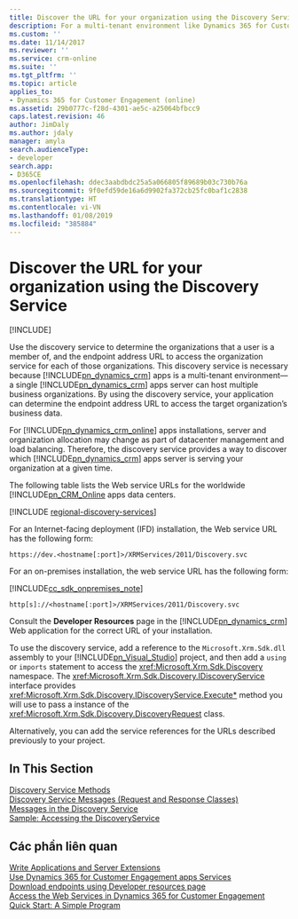 ```yaml
---
title: Discover the URL for your organization using the Discovery Service (Developer Guide for Dynamics 365 for Customer Engagement)| MicrosoftDocs
description: For a multi-tenant environment like Dynamics 365 for Customer Engagement, you can use Discovery Service to determine the organizations that a user is member of
ms.custom: ''
ms.date: 11/14/2017
ms.reviewer: ''
ms.service: crm-online
ms.suite: ''
ms.tgt_pltfrm: ''
ms.topic: article
applies_to:
- Dynamics 365 for Customer Engagement (online)
ms.assetid: 29b0777c-f28d-4301-ae5c-a25064bfbcc9
caps.latest.revision: 46
author: JimDaly
ms.author: jdaly
manager: amyla
search.audienceType:
- developer
search.app:
- D365CE
ms.openlocfilehash: ddec3aabdbdc25a5a066805f89689b03c730b76a
ms.sourcegitcommit: 9f0efd59de16a6d9902fa372cb25fc0baf1c2838
ms.translationtype: HT
ms.contentlocale: vi-VN
ms.lasthandoff: 01/08/2019
ms.locfileid: "385884"
---
```

# <a name="discover-the-url-for-your-organization-using-the-discovery-service"></a>Discover the URL for your organization using the Discovery Service

[!INCLUDE[](../../includes/cc_applies_to_update_9_0_0.md)]

Use the discovery service to determine the organizations that a user is a member of, and the endpoint address URL to access the organization service for each of those organizations. This discovery service is necessary because [!INCLUDE[pn_dynamics_crm](../../includes/pn-dynamics-crm.md)] apps is a multi-tenant environment—a single [!INCLUDE[pn_dynamics_crm](../../includes/pn-dynamics-crm.md)] apps server can host multiple business organizations. By using the discovery service, your application can determine the endpoint address URL to access the target organization’s business data.  
  
 For [!INCLUDE[pn_dynamics_crm_online](../../includes/pn-dynamics-crm-online.md)] apps installations, server and organization allocation may change as part of datacenter management and load balancing. Therefore, the discovery service provides a way to discover which [!INCLUDE[pn_dynamics_crm](../../includes/pn-dynamics-crm.md)] apps server is serving your organization at a given time.  
  
 The following table lists the Web service URLs for the worldwide [!INCLUDE[pn_CRM_Online](../../includes/pn-crm-online.md) apps data centers.  

[!INCLUDE [regional-discovery-services](../../includes/regional-discovery-services.md)]
  
 For an Internet-facing deployment (IFD) installation, the Web service URL has the following form:  
  
```  
https://dev.<hostname[:port]>/XRMServices/2011/Discovery.svc  
```  
  
 For an on-premises installation, the web service URL has the following form:  
  
[!INCLUDE[cc_sdk_onpremises_note](../../includes/cc-sdk-onpremises-note.md)]
```  
http[s]://<hostname[:port]>/XRMServices/2011/Discovery.svc  
```  
  
 Consult the **Developer Resources** page in the [!INCLUDE[pn_dynamics_crm](../../includes/pn-dynamics-crm.md)] Web application for the correct URL of your installation.  
  
 To use the discovery service, add a reference to the `Microsoft.Xrm.Sdk.dll` assembly to your [!INCLUDE[pn_Visual_Studio](../../includes/pn-visual-studio.md)] project, and then add a `using` or `imports` statement to access the <xref:Microsoft.Xrm.Sdk.Discovery> namespace. The <xref:Microsoft.Xrm.Sdk.Discovery.IDiscoveryService> interface provides <xref:Microsoft.Xrm.Sdk.Discovery.IDiscoveryService.Execute*> method you will use to pass a instance of the <xref:Microsoft.Xrm.Sdk.Discovery.DiscoveryRequest> class.
 
Alternatively, you can add the service references for the URLs described previously to your project.  
  
## <a name="in-this-section"></a>In This Section  
 [Discovery Service Methods](discovery-service-methods.md)<br />
 [Discovery Service Messages (Request and Response Classes)](discovery-service-messages-request-response-classes.md)<br />
 [Messages in the Discovery Service](messages-discovery-service.md)<br />
 [Sample: Accessing the DiscoveryService](sample-access-discovery-service.md)<br />
  
## <a name="related-sections"></a>Các phần liên quan  
 [Write Applications and Server Extensions](../extend-dynamics-365-server.md)<br />
 [Use Dynamics 365 for Customer Engagement apps Services](use-services-in-code.md)<br />
 [Download endpoints using Developer resources page](../developer-resources-page.md)<br />
 [Access the Web Services in Dynamics 365 for Customer Engagement](../authenticate-users.md)<br />
 [Quick Start: A Simple Program](../simple-program-web-services.md)<br />
